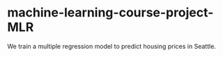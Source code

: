# machine-learning-course-project-MLR
We train a multiple regression model to predict housing prices in Seattle.
